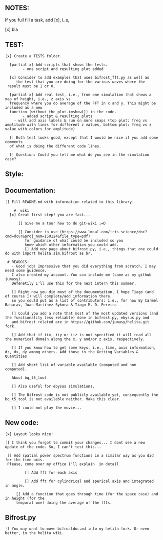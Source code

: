 ## NOTES: 

  If you full fill a task, add [x], i..e,
  
  [x] bla

## TEST:

    [x] Create a TESTS folder.

      [partial x] Add scripts that shows the tests.
      		- one script and resulting plot added
      
      [x] Consider to add examples that uses bifrost_fft.py as well as 
      	 the test that you are doing for the various waves where the 
	 result must be 1 or 0. 

      [partial x] Add real test, i.e., from one simulation that shows a map of height, i.e., z axis vs 
      frequency where you do average of the FFT in x and y. This might be included as a new
      function (without the plot.imshow()) in the code.
      		- added script & resulting plots
		- will add axis labels & run on more snaps (top plot: freq vs amplitude with lines for different z values, bottom plot: freq vs z value with colors for amplitude)

      [] Both test looks good, except that I would be nice if you add some comments 
      of what is doing the different code lines. 

      [] Question: Could you tell me what do you see in the simulation case?

## Style:


## Documentation:

    [] Fill README.md with information related to this library.

        #  wiki 
	  [x] Great first step! you are fast... 
	      
	      [] Give me a tour how to do git-wiki ;=D

          [] Consider to use (https://www.lmsal.com/iris_science/doc?cmd=dcur&proj_num=IS0124&file_type=pdf)
             for guidance of what could be included so you
             know which other information you could add.
	     	 [] Add new page about bifrost.py, i.e., things that one could do with import helita.sim.bifrost as br. 

     # READOCS: 
       - Good job! Impressive that you did everything from scratch. I may need some guidence. 
       I also created my account. You can include me (same as my github jumasy). 
       Defenetily I'll use this for the next intern this summer.

       [] Right now you did most of the documentation, I hope Tiago (and of course I) will complete/add information there. 
       so you could put as a list of contributors: i.e., for now By Carmel Baharav, Juan Martinez-Sykora & Tiago M. D. Pereira

       [] Could you add a note that most of the most updated versions (and the functionality less reliable) done in bifrost.py, ebysus.py and 
       and bifrost related are in https://github.com/jumasy/helita.git fork. 

       [] Add that if iix, iiy or iiz is not specified it will read all the numerical domain along the x, y and/or z axis, respectively. 
       
       [] If you know how to get some keys, i.e., time, axis information, dz, dx, dy among others. Add those in the Getting Variables & Quantities

       [] Add short list of variable available (computed and non computed). 

       About bq_t5_tool
       
       [] Also useful for ebysus simulations. 

       [] The Bifrost code is not publicly available yet, consequently the bq_t5_tool is not availeble neither. Make this clear. 

       [] I could not play the movie...  
       

## New code:

    [x] Layout looks nice!
    
    [] I think you forgot to commit your changes... I dont see a new update of the code. So, I can't test this...

     [] Add spatial power spectrum functions in a similar way as you did for the time axis. 
     Please, come over my office I'll explain  in detail

     	     [] Add fft for each axis

     	     [] Add fft for cylindrical and sperical axis and integrated in angle. 

	     [] Add a function that goes through time (for the space case) and in height (for the 
	     temporal one) doing the average of the ffts. 
    	     
## Bifrost.py

    [] You may want to move bifrostdoc.md into my helita fork. Or even better, in the helita wiki. 
